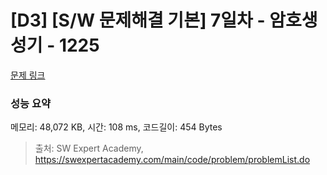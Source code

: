 # [D3] [S/W 문제해결 기본] 7일차 - 암호생성기 - 1225 

[문제 링크](https://swexpertacademy.com/main/code/problem/problemDetail.do?contestProbId=AV14uWl6AF0CFAYD) 

### 성능 요약

메모리: 48,072 KB, 시간: 108 ms, 코드길이: 454 Bytes



> 출처: SW Expert Academy, https://swexpertacademy.com/main/code/problem/problemList.do